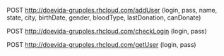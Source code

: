 POST http://doevida-grupoles.rhcloud.com/addUser (login, pass, name, state, city, birthDate, gender, bloodType,	lastDonation, canDonate)
	
POST http://doevida-grupoles.rhcloud.com/checkLogin (login, pass)
	
POST http://doevida-grupoles.rhcloud.com/getUser (login, pass)
